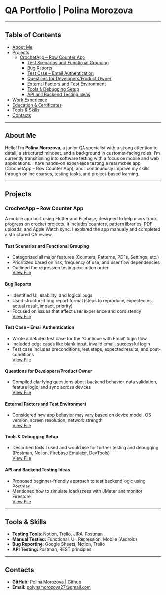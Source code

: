 # QA Portfolio | Polina Morozova

---

## Table of Contents

- [About Me](#about-me)
- [Projects](#projects)
  - [CrochetApp – Row Counter App](#crochetapp--row-counter-app)
    - [Test Scenarios and Functional Grouping](#test-scenarios-and-functional-grouping)
    - [Bug Reports](#bug-reports)
    - [Test Case – Email Authentication](#test-case--email-authentication)
    - [Questions for Developers/Product Owner](#questions-for-developersproduct-owner)
    - [External Factors and Test Environment](#external-factors-and-test-environment)
    - [Tools & Debugging Setup](#tools--debugging-setup)
    - [API and Backend Testing Ideas](#api-and-backend-testing-ideas)
- [Work Experience](#work-experience)
- [Education & Certificates](#education--certificates)
- [Tools & Skills](#tools--skills)
- [Contacts](#contacts)

---

## About Me

Hello! I’m **Polina Morozova**, a junior QA specialist with a strong attention to detail, a structured mindset, and a background in customer-facing roles. I’m currently transitioning into software testing with a focus on mobile and web applications. I have hands-on experience testing a real mobile app (CrochetApp – Row Counter App), and I continuously improve my skills through online courses, testing tasks, and project-based learning.

---

## Projects

### CrochetApp – Row Counter App

A mobile app built using Flutter and Firebase, designed to help users track progress on crochet projects. It includes counters, pattern libraries, PDF uploads, and Apple Watch sync. I explored the app manually and completed a structured QA review.

#### Test Scenarios and Functional Grouping

- Categorized all major features (Counters, Patterns, PDFs, Settings, etc.)
- Prioritized based on risk, frequency of use, and user flow dependencies
- Outlined the regression testing execution order  
[View File](link-to-test-scenarios.md)

#### Bug Reports

- Identified UI, usability, and logical bugs
- Used structured bug report format (steps to reproduce, expected vs. actual result, impact, priority)
- Focused on issues that affect user experience and consistency  
[View File](link-to-bug-reports.md)

#### Test Case – Email Authentication

- Wrote a detailed test case for the "Continue with Email" login flow
- Included edge cases like blank input, invalid email, successful login
- Test case includes preconditions, test steps, expected results, and post-conditions  
[View File](link-to-test-case.md)

#### Questions for Developers/Product Owner

- Compiled clarifying questions about backend behavior, data validation, feature logic, and sync across devices  
[View File](link-to-questions.md)

#### External Factors and Test Environment

- Considered how app behavior may vary based on device model, OS version, screen resolution, network strength  
[View File](link-to-environment-testing.md)

#### Tools & Debugging Setup

- Described tools I used and would use for further testing and debugging (Postman, Notion, Firebase Emulator, DevTools)  
[View File](link-to-tools.md)

#### API and Backend Testing Ideas

- Proposed beginner-friendly approach to test backend logic using Postman
- Mentioned how to simulate load/stress with JMeter and monitor Firestore  
[View File](link-to-api-tests.md)

---

## Tools & Skills

- **Testing Tools:** Notion, Trello, JIRA, Postman  
- **Manual Testing:** Functional, UI, Regression, Mobile (Android)  
- **Bug Reporting:** Google Sheets, Notion, Trello  
- **API Testing:** Postman, REST principles  
---

## Contacts

- **GitHub:** [Polina Morozova | Github](https://github.com/polanija27)  
- **Email:** [polynamorozova27@gmail.com](mailto:polynamorozova27@gmail.com)
